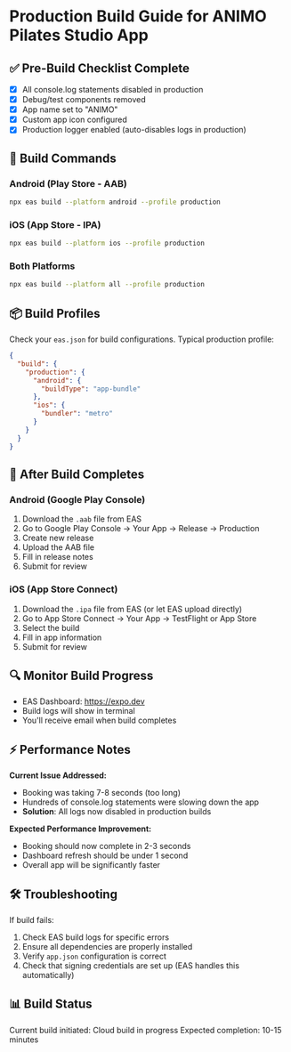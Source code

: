 # Production Build Guide for ANIMO Pilates Studio App

## ✅ Pre-Build Checklist Complete

- [x] All console.log statements disabled in production
- [x] Debug/test components removed
- [x] App name set to "ANIMO"
- [x] Custom app icon configured
- [x] Production logger enabled (auto-disables logs in production)

## 🚀 Build Commands

### Android (Play Store - AAB)
```bash
npx eas build --platform android --profile production
```

### iOS (App Store - IPA)
```bash
npx eas build --platform ios --profile production
```

### Both Platforms
```bash
npx eas build --platform all --profile production
```

## 📦 Build Profiles

Check your `eas.json` for build configurations. Typical production profile:

```json
{
  "build": {
    "production": {
      "android": {
        "buildType": "app-bundle"
      },
      "ios": {
        "bundler": "metro"
      }
    }
  }
}
```

## 📱 After Build Completes

### Android (Google Play Console)
1. Download the `.aab` file from EAS
2. Go to Google Play Console → Your App → Release → Production
3. Create new release
4. Upload the AAB file
5. Fill in release notes
6. Submit for review

### iOS (App Store Connect)
1. Download the `.ipa` file from EAS (or let EAS upload directly)
2. Go to App Store Connect → Your App → TestFlight or App Store
3. Select the build
4. Fill in app information
5. Submit for review

## 🔍 Monitor Build Progress

- EAS Dashboard: https://expo.dev
- Build logs will show in terminal
- You'll receive email when build completes

## ⚡ Performance Notes

**Current Issue Addressed:**
- Booking was taking 7-8 seconds (too long)
- Hundreds of console.log statements were slowing down the app
- **Solution**: All logs now disabled in production builds

**Expected Performance Improvement:**
- Booking should now complete in 2-3 seconds
- Dashboard refresh should be under 1 second
- Overall app will be significantly faster

## 🛠️ Troubleshooting

If build fails:
1. Check EAS build logs for specific errors
2. Ensure all dependencies are properly installed
3. Verify `app.json` configuration is correct
4. Check that signing credentials are set up (EAS handles this automatically)

## 📊 Build Status

Current build initiated: Cloud build in progress
Expected completion: 10-15 minutes
